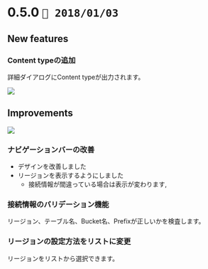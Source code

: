 0.5.0   `📅 2018/01/03` 
===============================


## New features

### Content typeの追加

詳細ダイアログにContent typeが出力されます。

![](https://dl.dropboxusercontent.com/s/3dxxunragjg07b7/0.5.0-1.png)


## Improvements

![](https://dl.dropboxusercontent.com/s/avx9shw0803955l/0.5.0-2.gif)

### ナビゲーションバーの改善

* デザインを改善しました
* リージョンを表示するようにしました
  - 接続情報が間違っている場合は表示が変わります,

### 接続情報のバリデーション機能

リージョン、テーブル名、Bucket名、Prefixが正しいかを検査します。

### リージョンの設定方法をリストに変更

リージョンをリストから選択できます。
